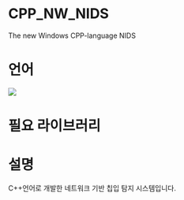 # CPP_NW_NIDS
The new Windows CPP-language NIDS

# 언어
<img src="https://img.shields.io/badge/-C++-blue?style=for-the-badge&logo=c&logoColor=white"/>

# 필요 라이브러리

# 설명
C++언어로 개발한 네트워크 기반 칩입 탐지 시스템입니다.
